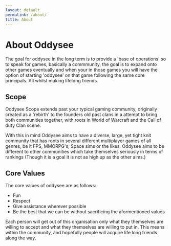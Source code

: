 ```yaml
---
layout: default
permalink: /about/
title: About
---
```


# About Oddysee

The goal for oddysee in the long term is to provide a 'base of operations' so to speak for games, basically a commmunity, the goal is to expand onto other games eventually and when your in those games you will have the option of starting 'oddysee' on that game following the same core principals. All whilst making lifelong friends.

## Scope

Oddysee Scope extends past your typical gaming community, originally created as a 'rebirth' to the founders old past clans in a attempt to bring both communities together, with roots in World of Warcraft and the Call of duty Clan scene.

With this in mind Oddysee aims to have a diverse, large, yet tight knit community that has roots in several different multiplayer games of all genres, be it FPS, MMORPG's, Space sims or the likes. Oddysee aims to be different to other communities which take themselves seriously in terms of rankings (Though it is a goal it is not as high up as the other aims.)

## Core Values

The core values of oddysee are as follows:

* Fun
* Respect
* Give assistance wherever possible
* Be the best that we can be without sacrificing the aformentioned values

Each person will get out of this organisation only what they themselves are willing to accept and what they themselves are willing to put in. This means within the community, and hopefully people will acquire life long friends along the way.
